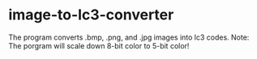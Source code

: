 # image-to-lc3-converter
The program converts .bmp, .png, and .jpg images into lc3 codes. Note: The porgram will scale down 8-bit color to 5-bit color!
